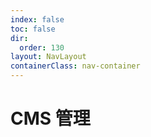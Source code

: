 ```yaml
---
index: false
toc: false
dir:
  order: 130
layout: NavLayout
containerClass: nav-container
---
```


# CMS 管理

<AutoCatalog />

